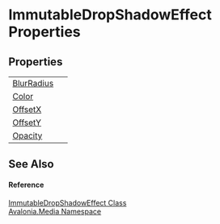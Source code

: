 # ImmutableDropShadowEffect Properties




## Properties
<table>
<tr>
<td><a href="P_Avalonia_Media_ImmutableDropShadowEffect_BlurRadius">BlurRadius</a></td>
<td> </td>
</tr>
<tr>
<td><a href="P_Avalonia_Media_ImmutableDropShadowEffect_Color">Color</a></td>
<td> </td>
</tr>
<tr>
<td><a href="P_Avalonia_Media_ImmutableDropShadowEffect_OffsetX">OffsetX</a></td>
<td> </td>
</tr>
<tr>
<td><a href="P_Avalonia_Media_ImmutableDropShadowEffect_OffsetY">OffsetY</a></td>
<td> </td>
</tr>
<tr>
<td><a href="P_Avalonia_Media_ImmutableDropShadowEffect_Opacity">Opacity</a></td>
<td> </td>
</tr>
</table>

## See Also


#### Reference
<a href="T_Avalonia_Media_ImmutableDropShadowEffect">ImmutableDropShadowEffect Class</a>  
<a href="N_Avalonia_Media">Avalonia.Media Namespace</a>  
